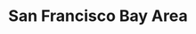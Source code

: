 ---
title: "San Francisco Bay Area"
image: "/assets/images/github.jpg"
list_url: "https://maps.app.goo.gl/RqXD3H6H9XC7jzNV7"
---